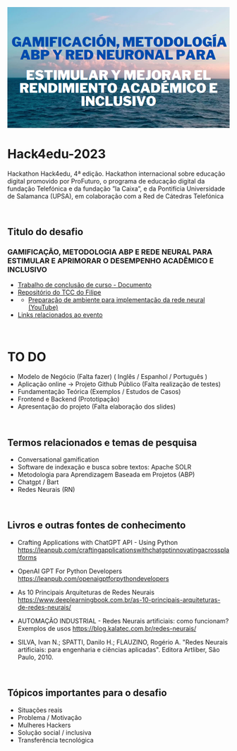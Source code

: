 <p align="center">
  <img src="https://github.com/FilipeWilliam/Hack4Edu-2023/blob/master/docs/imagens/imagem.png" width="550" title="hover text">
            
</p>

# Hack4edu-2023

Hackathon Hack4edu, 4ª edição. Hackathon internacional sobre educação digital promovido por ProFuturo, o programa de educação digital da fundação Telefónica e da fundação ”la Caixa”, e da Pontifícia Universidade de Salamanca (UPSA), em colaboração com a Red de Cátedras Telefónica

<br>

## Titulo do desafio
### GAMIFICAÇÃO, METODOLOGIA ABP E REDE NEURAL PARA ESTIMULAR E APRIMORAR O DESEMPENHO ACADÊMICO E INCLUSIVO

* [Trabalho de conclusão de curso - Documento](https://docs.google.com/document/d/1XnLan1dN22p681q7DA3lHI09gNlwJujdGvzcva2fjEo/edit?usp=sharing)
* [Repositório do TCC do Filipe](https://github.com/FilipeWilliam/TCC)
* * [Preparação de ambiente para implementação da rede neural (YouTube)](https://www.youtube.com/watch?v=AHWJTdW8wxs&feature=youtu.be)
* [Links relacionados ao evento](links%20do%20evento.md)

<br>

# TO DO
* Modelo de Negócio (Falta fazer) ( Inglês / Espanhol / Português )
* Aplicação online -> Projeto Github Público (Falta realização de testes)
* Fundamentação Teórica (Exemplos / Estudos de Casos)
* Frontend e Backend (Prototipação)
* Apresentação do projeto (Falta elaboração dos slides)

<br>

## Termos relacionados e temas de pesquisa
* Conversational gamification
* Software de indexação e busca sobre textos: Apache SOLR
* Metodologia para Aprendizagem Baseada em Projetos (ABP)
* Chatgpt / Bart
* Redes Neurais (RN)

<br>

## Livros e outras fontes de conhecimento
* Crafting Applications with ChatGPT API - Using Python
https://leanpub.com/craftingapplicationswithchatgptinnovatingacrossplatforms

* OpenAI GPT For Python Developers
https://leanpub.com/openaigptforpythondevelopers

* As 10 Principais Arquiteturas de Redes Neurais
https://www.deeplearningbook.com.br/as-10-principais-arquiteturas-de-redes-neurais/

* AUTOMAÇÃO INDUSTRIAL - Redes Neurais artificiais: como funcionam? Exemplos de usos
https://blog.kalatec.com.br/redes-neurais/

* SILVA, Ivan N.; SPATTI, Danilo H.; FLAUZINO, Rogério A. "Redes Neurais artificiais: para engenharia e ciências aplicadas". Editora Artliber, São Paulo, 2010. 


<br>

## Tópicos importantes para o desafio
* Situações reais
* Problema / Motivação
* Mulheres Hackers
* Solução social / inclusiva
* Transferência tecnológica
